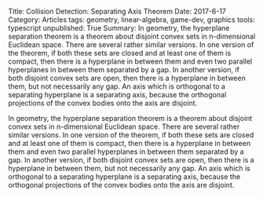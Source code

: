 Title:  Collision Detection: Separating Axis Theorem
Date:  2017-6-17
Category:  Articles
tags: geometry, linear-algebra, game-dev, graphics
tools: typescript
unpublished: True
Summary: In geometry, the hyperplane separation theorem is a theorem about disjoint convex sets in n-dimensional Euclidean space. There are several rather similar versions. In one version of the theorem, if both these sets are closed and at least one of them is compact, then there is a hyperplane in between them and even two parallel hyperplanes in between them separated by a gap. In another version, if both disjoint convex sets are open, then there is a hyperplane in between them, but not necessarily any gap. An axis which is orthogonal to a separating hyperplane is a separating axis, because the orthogonal projections of the convex bodies onto the axis are disjoint.

In geometry, the hyperplane separation theorem is a theorem about disjoint convex sets in n-dimensional Euclidean space. There are several rather similar versions. In one version of the theorem, if both these sets are closed and at least one of them is compact, then there is a hyperplane in between them and even two parallel hyperplanes in between them separated by a gap. In another version, if both disjoint convex sets are open, then there is a hyperplane in between them, but not necessarily any gap. An axis which is orthogonal to a separating hyperplane is a separating axis, because the orthogonal projections of the convex bodies onto the axis are disjoint.

